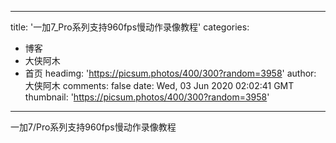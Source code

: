 
---
title: '一加7_Pro系列支持960fps慢动作录像教程'
categories: 
 - 博客
 - 大侠阿木
 - 首页
headimg: 'https://picsum.photos/400/300?random=3958'
author: 大侠阿木
comments: false
date: Wed, 03 Jun 2020 02:02:41 GMT
thumbnail: 'https://picsum.photos/400/300?random=3958'
---

<div>   
一加7/Pro系列支持960fps慢动作录像教程  
</div>
            
